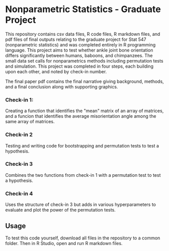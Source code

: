 # Nonparametric Statistics - Graduate Project
This repository contains csv data files, R code files, R markdown files, and pdf files of final outputs relating to the graduate project for Stat 547 (nonparametric statistics) and was completed entirely in R programming language. 
This project aims to test whether ankle joint bone orientation differs significantly between humans, baboons, and chimpanzees.
The small data set calls for nonparametrics methods including permutation tests and simulation.
This project was completed in four steps, each building upon each other, and noted by check-in number.

The final paper pdf contains the final narrative giving background, methods, and a final conclusion along with supporting graphics.

### Check-in 1:
Creating a function that identifies the "mean" matrix of an array of matrices, and a funcion that identifies the average misorientation angle among the same array of matrices.

### Check-in 2
Testing and writing code for bootstrapping and permutation tests to test a hypothesis.

### Check-in 3
Combines the two functions from check-in 1 with a permutation test to test a hypothesis.

### Check-in 4 
Uses the structure of check-in 3 but adds in various hyperparameters to evaluate and plot the power of the permutation tests.

## Usage 
To test this code yourself, download all files in the repository to a common folder. Then in R Studio, open and run R markdown files.
